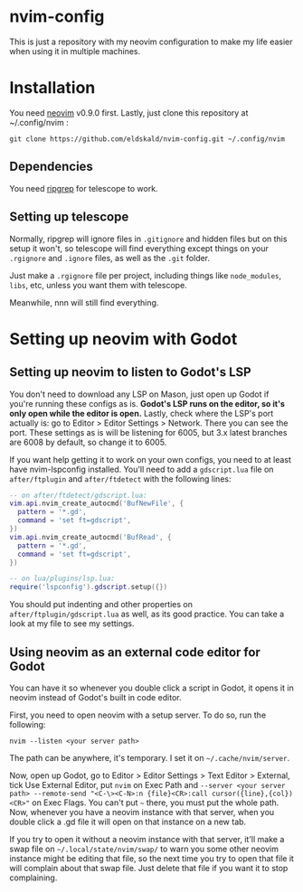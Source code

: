 # nvim-config

This is just a repository with my neovim configuration to make my life easier when using it in multiple machines.

# Installation

You need [neovim](https://github.com/neovim/neovim) v0.9.0 first. Lastly, just clone this repository at ~/.config/nvim :

```
git clone https://github.com/eldskald/nvim-config.git ~/.config/nvim
```

## Dependencies

You need [ripgrep](https://github.com/BurntSushi/ripgrep) for telescope to work.

## Setting up telescope

Normally, ripgrep will ignore files in `.gitignore` and hidden files but on this setup it won't, so telescope will find everything except things on your `.rgignore` and `.ignore` files, as well as the `.git` folder.

Just make a `.rgignore` file per project, including things like `node_modules`, `libs`, etc, unless you want them with telescope.

Meanwhile, nnn will still find everything.

# Setting up neovim with Godot

## Setting up neovim to listen to Godot's LSP

You don't need to download any LSP on Mason, just open up Godot if you're running these configs as is. __Godot's LSP runs on the editor, so it's only open while the editor is open.__ Lastly, check where the LSP's port actually is: go to Editor > Editor Settings > Network. There you can see the port. These settings as is will be listening for 6005, but 3.x latest branches are 6008 by default, so change it to 6005.

If you want help getting it to work on your own configs, you need to at least have nvim-lspconfig installed. You'll need to add a `gdscript.lua` file on `after/ftplugin` and `after/ftdetect` with the following lines:

```lua
-- on after/ftdetect/gdscript.lua:
vim.api.nvim_create_autocmd('BufNewFile', {
  pattern = '*.gd',
  command = 'set ft=gdscript',
})
vim.api.nvim_create_autocmd('BufRead', {
  pattern = '*.gd',
  command = 'set ft=gdscript',
})

-- on lua/plugins/lsp.lua:
require('lspconfig').gdscript.setup({})
```

You should put indenting and other properties on `after/ftplugin/gdscript.lua` as well, as its good practice. You can take a look at my file to see my settings.

## Using neovim as an external code editor for Godot

You can have it so whenever you double click a script in Godot, it opens it in neovim instead of Godot's built in code editor.

First, you need to open neovim with a setup server. To do so, run the following:

```
nvim --listen <your server path>
```

The path can be anywhere, it's temporary. I set it on `~/.cache/nvim/server`.

Now, open up Godot, go to Editor > Editor Settings > Text Editor > External, tick Use External Editor, put `nvim` on Exec Path and `--server <your server path> --remote-send "<C-\><C-N>:n {file}<CR>:call cursor({line},{col})<CR>"` on Exec Flags. You can't put `~` there, you must put the whole path. Now, whenever you have a neovim instance with that server, when you double click a .gd file it will open on that instance on a new tab.

If you try to open it without a neovim instance with that server, it'll make a swap file on `~/.local/state/nvim/swap/` to warn you some other neovim instance might be editing that file, so the next time you try to open that file it will complain about that swap file. Just delete that file if you want it to stop complaining.

